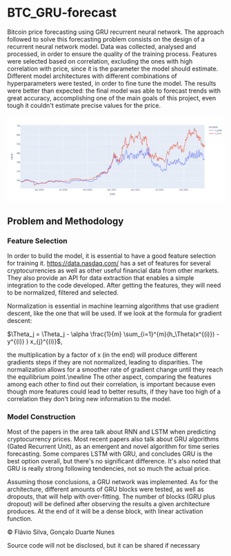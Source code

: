 # BTC_GRU-forecast
Bitcoin price forecasting using GRU recurrent neural network. The approach followed to solve this forecasting problem consists on the design of a recurrent neural network model. Data was collected, analysed and processed, in order to ensure the quality of the training process. Features were selected based on correlation, excluding the ones with high correlation with price, since it is the parameter the model should estimate. Different model architectures with different combinations of hyperparameters were tested, in order to fine tune the model. The results were better than expected: the final model was able to forecast trends with great accuracy, accomplishing one of the main goals of this project, even tough it couldn't estimate precise values for the price.

![Prediction](./images/prediction.png)

## Problem and Methodology

### Feature Selection

In order to build the model, it is essential to have a good feature selection for training it. https://data.nasdaq.com/ has a set of features for several cryptocurrencies as well as other useful financial data from other markets. They also provide an API for data extraction that enables a simple integration to the code developed. After getting the features, they will need to be normalized, filtered and selected.

Normalization is essential in machine learning algorithms that use gradient descent, like the one that will be used. If we look at the formula for gradient descent:

$\Theta_j = \Theta_j - \alpha \frac{1}{m} \sum_{i=1}^{m}(h_\Theta(x^{(i)}) -y^{(i)} ) x_{j}^{(i)}$,

the multiplication by a factor of x (in the end) will produce different gradients steps if they are not normalized, leading to disparities. The normalization allows for a smoother rate of gradient change until they reach the equilibrium point.\newline
The other aspect, comparing the features among each other to find out their correlation, is important because even though more features could lead to better results, if they have too high of a correlation they don't bring new information to the model.

### Model Construction

Most of the papers in the area talk about RNN and LSTM when predicting cryptocurrency prices. Most recent papers also talk about GRU algorithms (Gated Recurrent Unit), as an emergent and novel algorithm for time series forecasting. Some compares LSTM with GRU, and concludes GRU is the best option overall, but there's no significant difference. It's also noted that GRU is really strong following tendencies, not so much the actual price.

Assuming those conclusions, a GRU network was implemented. As for the architecture, different amounts of GRU blocks were tested, as well as dropouts, that will help with over-fitting. The number of blocks (GRU plus dropout) will be defined after observing the results a given architecture produces. At the end of it will be a dense block, with linear activation function.



© Flávio Silva, Gonçalo Duarte Nunes

Source code will not be disclosed, but it can be shared if necessary
